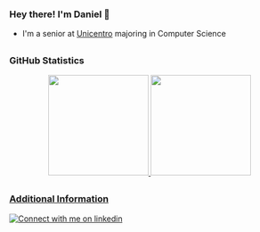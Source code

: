 ### Hey there! I'm Daniel 👋

- I'm a senior at [Unicentro](https://www3.unicentro.br) majoring in Computer Science

##
### GitHub Statistics
<div align="center">
  <a href="https://github.com/danielmbrasil">
  <img height="180em" src="https://github-readme-stats.vercel.app/api?username=danielmbrasil&show_icons=true&theme=dark&include_all_commits=true&count_private=true"/>
  <img height="180em" src="https://github-readme-stats.vercel.app/api/top-langs/?username=danielmbrasil&layout=compact&langs_count=7&theme=dark"/>
</div>
 
##
### Additional Information
<div>
  <a href="https://www.linkedin.com/in/danielmbrasil">
    <img src="https://img.shields.io/badge/LinkedIn-1e252c?style=for-the-badge&logo=linkedin&logoColor=5192fe" alt="Connect with me on linkedin" >
  </a>
</div>
